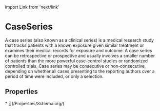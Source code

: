 import Link from 'next/link'

# CaseSeries

A case series (also known as a clinical series) is a medical research study that tracks patients with a known exposure given similar treatment or examines their medical records for exposure and outcome. A case series can be retrospective or prospective and usually involves a smaller number of patients than the more powerful case-control studies or randomized controlled trials. Case series may be consecutive or non-consecutive, depending on whether all cases presenting to the reporting authors over a period of time were included, or only a selection.

## Properties

<Grid>
* [](/Properties/Schema.org/)

</Grid>

